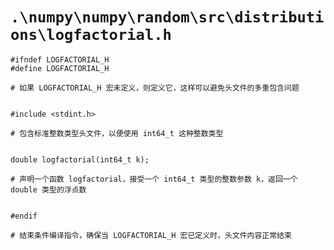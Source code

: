 # `.\numpy\numpy\random\src\distributions\logfactorial.h`

```
#ifndef LOGFACTORIAL_H
#define LOGFACTORIAL_H

# 如果 LOGFACTORIAL_H 宏未定义，则定义它，这样可以避免头文件的多重包含问题


#include <stdint.h>

# 包含标准整数类型头文件，以便使用 int64_t 这种整数类型


double logfactorial(int64_t k);

# 声明一个函数 logfactorial，接受一个 int64_t 类型的整数参数 k，返回一个 double 类型的浮点数


#endif

# 结束条件编译指令，确保当 LOGFACTORIAL_H 宏已定义时，头文件内容正常结束
```